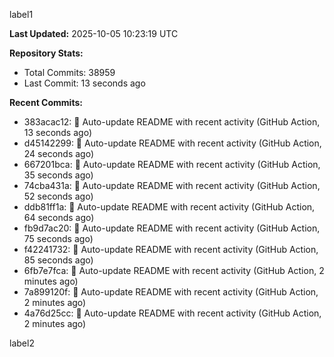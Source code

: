 
label1 
<!-- ACTIVITY_START -->
**Last Updated:** 2025-10-05 10:23:19 UTC

**Repository Stats:**
- Total Commits: 38959
- Last Commit: 13 seconds ago

**Recent Commits:**
- 383acac12: 🤖 Auto-update README with recent activity (GitHub Action, 13 seconds ago)
- d45142299: 🤖 Auto-update README with recent activity (GitHub Action, 24 seconds ago)
- 667201bca: 🤖 Auto-update README with recent activity (GitHub Action, 35 seconds ago)
- 74cba431a: 🤖 Auto-update README with recent activity (GitHub Action, 52 seconds ago)
- ddb81ff1a: 🤖 Auto-update README with recent activity (GitHub Action, 64 seconds ago)
- fb9d7ac20: 🤖 Auto-update README with recent activity (GitHub Action, 75 seconds ago)
- f42241732: 🤖 Auto-update README with recent activity (GitHub Action, 85 seconds ago)
- 6fb7e7fca: 🤖 Auto-update README with recent activity (GitHub Action, 2 minutes ago)
- 7a899120f: 🤖 Auto-update README with recent activity (GitHub Action, 2 minutes ago)
- 4a76d25cc: 🤖 Auto-update README with recent activity (GitHub Action, 2 minutes ago)
<!-- ACTIVITY_END -->

label2
